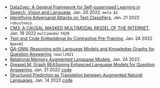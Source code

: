 
- [Data2vec: A General Framework for Self-supervised Learning in Speech, Vision and Language](https://ai.facebook.com/research/data2vec-a-general-framework-for-self-supervised-learning-in-speech-vision-and-language), Jan. 20 2022. `meta AI`
- [Identifying Adversarial Attacks on Text Classifiers](https://arxiv.org/pdf/2201.08555.pdf), Jan. 21 2022 `robustness`
- [CM3: A CAUSAL MASKED MULTIMODAL MODEL OF THE INTERNET](https://arxiv.org/pdf/2201.07520.pdf), Jan. 19 2022 `multimodal` `FAIR`
- [Text and Code Embeddings by Contrastive Pre-Training](https://arxiv.org/pdf/2201.10005.pdf), Jan. 24 2022 `OpenAI`
- [QA-GNN: Reasoning with Language Models and Knowledge Graphs for Question Answering](https://cs.stanford.edu/~jure/pubs/qagnn-naacl21.pdf), `naacl2021`
- [Relational Memory Augmented Language Models](https://arxiv.org/pdf/2201.09680.pdf), Jan. 24 2022.
- [GreaseLM: Graph REASoning Enhanced Language Models for Question Answering](https://arxiv.org/abs/2201.08860), Jan. 21 2022 [code](https://github.com/snap-stanford/GreaseLM)
- [Structured Prediction as Translation between Augmented Natural Languages](https://arxiv.org/abs/2101.05779), Jan. 14 2022 [code](https://github.com/amazon-research/tanl)
